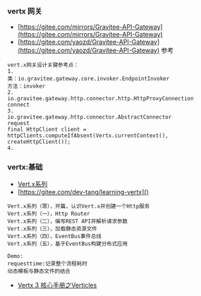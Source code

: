 ### vertx 网关
- [https://gitee.com/mirrors/Gravitee-API-Gateway](https://gitee.com/mirrors/Gravitee-API-Gateway)
- [https://gitee.com/yaozd/Gravitee-API-Gateway](https://gitee.com/yaozd/Gravitee-API-Gateway) 参考
```
vert.x网关设计关键参考点：
1.
类：io.gravitee.gateway.core.invoker.EndpointInvoker
方法：invoker
2.
io.gravitee.gateway.http.connector.http.HttpProxyConnection
connect
3.
io.gravitee.gateway.http.connector.AbstractConnector
request
final HttpClient client = httpClients.computeIfAbsent(Vertx.currentContext(), createHttpClient());
4.
```

### vertx:基础
- [Vert.x系列](https://dev-tang.com/post/2020/03/vert.x-01.html)
- [https://gitee.com/dev-tang/learning-vertx]()
```
Vert.x系列（零），开篇，认识Vert.x并创建一个Http服务
Vert.x系列（一），Http Router
Vert.x系列（二），编写REST API并解析请求参数
Vert.x系列（三），加载静态资源文件
Vert.x系列（四），EventBus事件总线
Vert.x系列（五），基于EventBus构建分布式应用

Demo:
requesttime:记录整个流程耗时
动态模板与静态文件的结合
```

- [Vertx 3 核心手册之Verticles](https://www.jianshu.com/p/3de20363e95a)
